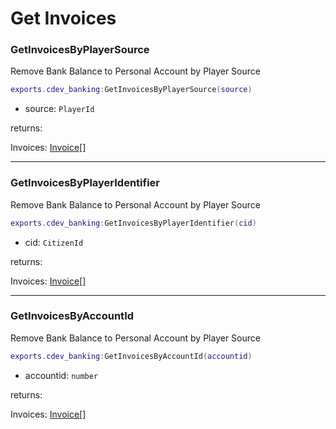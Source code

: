 # Get Invoices

### GetInvoicesByPlayerSource <a href="#getitemcount" id="getitemcount"></a>

Remove Bank Balance to Personal Account by Player Source

```lua
exports.cdev_banking:GetInvoicesByPlayerSource(source)
```

* source: `PlayerId`

&#x20; returns:&#x20;

&#x20; Invoices: [Invoice\[\]](../types-definitions.md#invoice)

***

### GetInvoicesByPlayerIdentifier <a href="#getitemcount" id="getitemcount"></a>

Remove Bank Balance to Personal Account by Player Source

```lua
exports.cdev_banking:GetInvoicesByPlayerIdentifier(cid)
```

* cid: `CitizenId`

&#x20; returns:&#x20;

&#x20; Invoices: [Invoice\[\]](../types-definitions.md#invoice)

***

### GetInvoicesByAccountId <a href="#getitemcount" id="getitemcount"></a>

Remove Bank Balance to Personal Account by Player Source

```lua
exports.cdev_banking:GetInvoicesByAccountId(accountid)
```

* accountid: `number`

&#x20; returns:&#x20;

&#x20; Invoices: [Invoice\[\]](../types-definitions.md#invoice)

